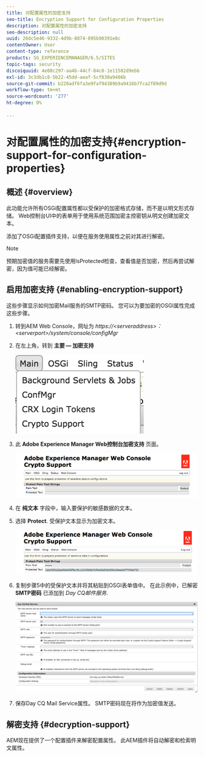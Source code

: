 ```yaml
---
title: 对配置属性的加密支持
seo-title: Encryption Support for Configuration Properties
description: 对配置属性的加密支持
seo-description: null
uuid: 26dc5e46-9332-4d9b-8874-895b90391e8c
contentOwner: User
content-type: reference
products: SG_EXPERIENCEMANAGER/6.5/SITES
topic-tags: security
discoiquuid: 4e08c297-aa4b-44cf-84c8-1e11582d9ebb
exl-id: 3c3db1c8-5b22-45dd-aeaf-5cf830a9486b
source-git-commit: b220adf6fa3e9faf94389b9a9416b7fca2f89d9d
workflow-type: tm+mt
source-wordcount: '277'
ht-degree: 0%

---
```


# 对配置属性的加密支持{#encryption-support-for-configuration-properties}

## 概述 {#overview}

此功能允许所有OSGi配置属性都以受保护的加密格式存储，而不是以明文形式存储。 Web控制台UI中的表单用于使用系统范围加密主控密钥从明文创建加密文本。

添加了OSGi配置插件支持，以便在服务使用属性之前对其进行解密。

>[!NOTE]
>
>预期加密值的服务需要先使用IsProtected检查，查看值是否加密，然后再尝试解密，因为值可能已经解密。

## 启用加密支持 {#enabling-encryption-support}

这些步骤显示如何加密Mail服务的SMTP密码。 您可以为要加密的OSGI属性完成这些步骤。

1. 转到AEM Web Console，网址为 *https://&lt;serveraddress>：&lt;serverport>/system/console/configMgr*
1. 在左上角，转到 **主要 — 加密支持**

   ![chlimage_1-325](assets/chlimage_1-325.png)

1. 此 **Adobe Experience Manager Web控制台加密支持** 页面。

   ![screen_shot_2018-08-01at113417am](assets/screen_shot_2018-08-01at113417am.png)

1. 在 **纯文本** 字段中，输入要保护的敏感数据的文本。
1. 选择 **Protect**. 受保护文本显示为加密文本。

   ![screen_shot_2018-08-01at113844am](assets/screen_shot_2018-08-01at113844am.png)

1. 复制步骤5中的受保护文本并将其粘贴到OSGI表单值中。 在此示例中，已解密 **SMTP密码** 已添加到 *Day CQ邮件服务*.

   ![screen_shot_2016-12-18at105809pm](assets/screen_shot_2016-12-18at105809pm.png)

1. 保存Day CQ Mail Service属性。 SMTP密码现在将作为加密值发送。

## 解密支持 {#decryption-support}

AEM现在提供了一个配置插件来解密配置属性。 此AEM插件将自动解密和检索明文属性。
